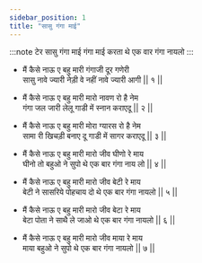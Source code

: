 ```yaml
---
sidebar_position: 1
title: "सासु गंगा माई"
---
```


:::note टेर
सासु गंगा माई गंगा माई करता थे एक वार गंगा नायलो
:::

- मैं कैसे नाऊ ए बहु मारी गंगाजी दूर गणेरी <br/>
  सासु नावे ज्यारी नेड़ी वे नहीं नावे ज्यारी आगी || १ ||

- मैं कैसे नाऊ ए बहु मारी मारो नावण रो है नेम <br/>
  गंगा जल जारी लेलू गाडी में स्नान कराएदू || २ ||

- मैं कैसे नाऊ ए बहु मारी मोरा ग्यारस रो है नेम <br/>
  सामा री खिचड़ी बनाए दू गाडी में सागर कराएदू || ३ ||

- मैं कैसे नाऊ ए बहु मारी मारो जीव घीणो रे माय <br/>
  घीनो तो बहुओ ने सुपो थे एक बार गंगा नाय लो || ४ ||

- मैं कैसे नाऊ ए बहु मारी मारो जीव बेटी रे माय <br/>
  बेटी ने सासरिये पोहचाय दो थे एक बार गंगा नायलो || ५ ||

- मैं कैसे नाऊ ए बहु मारी मारो जीव बेटा रे माय <br/>
  बेटा पोता ने साथै ले जाओ थे एक बार गंगा नायलो || ६ ||

- मैं कैसे नाऊ ए बहु मारी मारो जीव माया रे माय <br/>
  माया बहुओ ने सुपो थे एक बार गंगा नायलो || ७ ||
